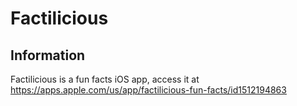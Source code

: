 # Factilicious
## Information
Factilicious is a fun facts iOS app, access it at https://apps.apple.com/us/app/factilicious-fun-facts/id1512194863
